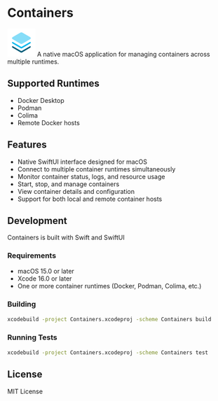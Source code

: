 # Containers

![Containers logo](assets/icon_64.png)
A native macOS application for managing containers across multiple runtimes.

## Supported Runtimes

- Docker Desktop
- Podman
- Colima
- Remote Docker hosts

## Features

- Native SwiftUI interface designed for macOS
- Connect to multiple container runtimes simultaneously
- Monitor container status, logs, and resource usage
- Start, stop, and manage containers
- View container details and configuration
- Support for both local and remote container hosts

## Development

Containers is built with Swift and SwiftUI

### Requirements

- macOS 15.0 or later
- Xcode 16.0 or later
- One or more container runtimes (Docker, Podman, Colima, etc.)

### Building

```bash
xcodebuild -project Containers.xcodeproj -scheme Containers build
```

### Running Tests

```bash
xcodebuild -project Containers.xcodeproj -scheme Containers test
```

## License

MIT License
